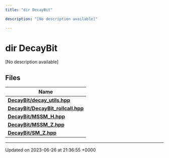 ```yaml
---
title: "dir DecayBit"

description: "[No description available]"

---
```


# dir DecayBit

[No description available]

## Files

| Name           |
| -------------- |
| **[DecayBit/decay_utils.hpp](/documentation/code/files/decay__utils_8hpp/#file-decaybit-decay-utils-hpp)**  |
| **[DecayBit/DecayBit_rollcall.hpp](/documentation/code/files/decaybit__rollcall_8hpp/#file-decaybit-decaybit-rollcall-hpp)**  |
| **[DecayBit/MSSM_H.hpp](/documentation/code/files/mssm__h_8hpp/#file-decaybit-mssm-h-hpp)**  |
| **[DecayBit/MSSM_Z.hpp](/documentation/code/files/mssm__z_8hpp/#file-decaybit-mssm-z-hpp)**  |
| **[DecayBit/SM_Z.hpp](/documentation/code/files/sm__z_8hpp/#file-decaybit-sm-z-hpp)**  |






-------------------------------

Updated on 2023-06-26 at 21:36:55 +0000
